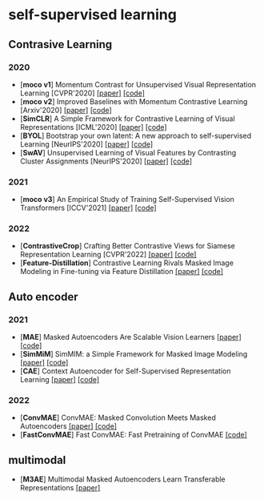 # self-supervised learning
## Contrasive Learning
### 2020
- [**moco v1**] Momentum Contrast for Unsupervised Visual Representation Learning
[CVPR'2020] [[paper]](https://arxiv.org/pdf/1911.05722.pdf) [[code]](https://github.com/facebookresearch/moco)
- [**moco v2**] Improved Baselines with Momentum Contrastive Learning [Arxiv'2020] [[paper]](https://arxiv.org/pdf/2003.04297.pdf) [[code]](https://github.com/facebookresearch/moco)
- [**SimCLR**] A Simple Framework for Contrastive Learning of Visual Representations [ICML'2020] [[paper]](https://arxiv.org/pdf/2002.05709.pdf) [[code]](https://github.com/google-research/simclr)
- [**BYOL**] Bootstrap your own latent: A new approach to self-supervised Learning [NeurIPS'2020] [[paper]](https://arxiv.org/pdf/2006.07733.pdf) [[code]](https://github.com/deepmind/deepmind-research/tree/master/byol)
- [**SwAV**] Unsupervised Learning of Visual Features
by Contrasting Cluster Assignments [NeurIPS'2020] [[paper]](https://arxiv.org/pdf/2006.09882.pdf) [[code]](https://github.com/facebookresearch/swav)
### 2021
- [**moco v3**] An Empirical Study of Training Self-Supervised Vision Transformers [ICCV'2021] [[paper]](https://arxiv.org/pdf/2104.02057.pdf) [[code]](https://github.com/facebookresearch/moco-v3)
### 2022
- [**ContrastiveCrop**] Crafting Better Contrastive Views for Siamese Representation Learning [CVPR'2022] [[paper]](https://arxiv.org/abs/2202.03278) [[code]](https://github.com/xyupeng/ContrastiveCrop)
- [**Feature-Distillation**] Contrastive Learning Rivals Masked Image Modeling in Fine-tuning via Feature Distillation [[paper]](https://arxiv.org/abs/2205.14141) [[code]](https://github.com/SwinTransformer/Feature-Distillation)
## Auto encoder
### 2021
- [**MAE**] Masked Autoencoders Are Scalable Vision Learners [[paper]](https://arxiv.org/pdf/2111.06377.pdf) [[code]](https://github.com/facebookresearch/mae)
- [**SimMiM**] SimMIM: a Simple Framework for Masked Image Modeling [[paper]](https://arxiv.org/pdf/2111.09886.pdf) [[code]](https://github.com/microsoft/SimMIM)
- [**CAE**] Context Autoencoder for Self-Supervised Representation Learning [[paper]](https://arxiv.org/pdf/2202.03026.pdf) [[code]](https://github.com/open-mmlab/mmselfsup/tree/master/configs/selfsup/cae)
### 2022
- [**ConvMAE**] ConvMAE: Masked Convolution Meets Masked Autoencoders [[paper]](https://arxiv.org/abs/2205.03892) [[code]](https://github.com/Alpha-VL/ConvMAE)
- [**FastConvMAE**] Fast ConvMAE: Fast Pretraining of ConvMAE [[code]](https://github.com/Alpha-VL/FastConvMAE)
## multimodal
- [**M3AE**] Multimodal Masked Autoencoders
Learn Transferable Representations [[paper]](https://arxiv.org/abs/2205.14204)
